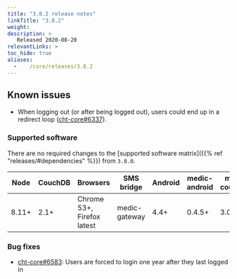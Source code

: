 ```yaml
---
title: "3.8.2 release notes"
linkTitle: "3.8.2"
weight:
description: >
   Released 2020-08-20
relevantLinks: >
toc_hide: true
aliases:
  -    /core/releases/3.8.2
---
```


## Known issues

- When logging out (or after being logged out), users could end up in a redirect loop ([cht-core#6337](https://github.com/medic/cht-core/issues/6337)).

### Supported software

There are no required changes to the [supported software matrix]({{% ref "releases/#dependencies" %}})
 from `3.0.0`.

| Node | CouchDB | Browsers | SMS bridge | Android | medic-android | medic-couch2pg |
|----|----|----|----|----|----|---|
| 8.11+ | 2.1+ | Chrome 53+, Firefox latest | medic-gateway | 4.4+ | 0.4.5+ | 3.0+ |

### Bug fixes

- [cht-core#6583](https://github.com/medic/cht-core/issues/6583): Users are forced to login one year after they last logged in
